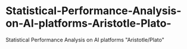 # Statistical-Performance-Analysis-on-AI-platforms-Aristotle-Plato-
Statistical Performance Analysis on AI platforms "Aristotle/Plato"
